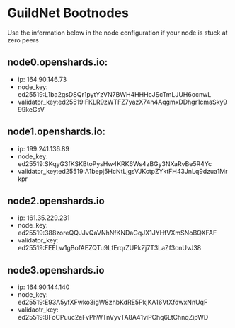 # GuildNet Bootnodes
Use the information below in the node configuration if your node is stuck at zero peers

## node0.openshards.io:
- ip: 164.90.146.73
- node_key: ed25519:L1ba2gsDSQr1pytYzVN7BWH4HHHcJScTmLJUH6ocnwL
- validator_key:ed25519:FKLR9zWTFZ7yazX74h4AqgmxDDhgr1cmaSky999keGsV

## node1.openshards.io:
- ip: 199.241.136.89 
- node_key: ed25519:SKqyG3fKSKBtoPysHw4KRK6Ws4zBGy3NXaRvBe5R4Yc
- validator_key:ed25519:A1bepj5HcNtLjgsVJKctpZYktFH43JnLq9dzua1Mrkpr

## node2.openshards.io
- ip: 161.35.229.231
- node_key: ed25519:388zoreQQJJvQaVNhNfKNDaGqJX1JYHfVXmSNoBQXFAF
- validator_key: ed25519:FEELw1gBofAEZQTu9LfErqrZUPkZj7T3LaZf3cnUvJ38

## node3.openshards.io
- ip: 164.90.144.140
- node_key: ed25519:E93A5yfXFwko3igW8zhbKdRE5PkjKA16VtXfdwxNnUqF
- validaotr_key: ed25519:8FoCPuuc2eFvPhWTnVyvTA8A41viPChq6LtChnqZipWD
